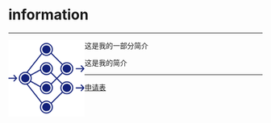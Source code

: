 # information
***

<img src="https://github.com/lz1159435992/information/blob/master/tester/001.png" width=30% height=30% align=left>这是我的一部分简介



这是我的简介

***

[申请表](https://github.com/lz1159435992/information/blob/master/tester/001.doc)
